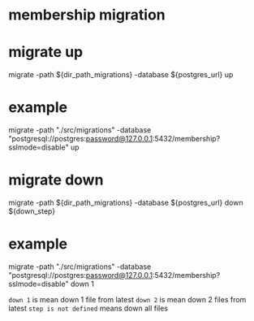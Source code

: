 # membership migration

# migrate up

migrate -path ${dir_path_migrations} -database ${postgres_url} up

# example

migrate -path "./src/migrations" -database "postgresql://postgres:password@127.0.0.1:5432/membership?sslmode=disable" up

# migrate down

migrate -path ${dir_path_migrations} -database ${postgres_url} down ${down_step}

# example

migrate -path "./src/migrations" -database "postgresql://postgres:password@127.0.0.1:5432/membership?sslmode=disable" down 1

`down 1` is mean down 1 file from latest
`down 2` is mean down 2 files from latest
`step is not defined` means down all files
